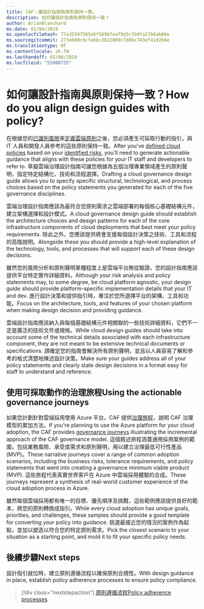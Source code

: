 ```yaml
---
title: CAF：讓設計指南與原則保持一致。
description: 如何讓設計指南與原則保持一致？
author: BrianBlanchard
ms.date: 01/04/2019
ms.openlocfilehash: 77a35597585e5f58967ea79d3c7b0fa17b6ab80e
ms.sourcegitcommit: 273e690c0cfabbc3822089c7d8bc743ef41d2b6e
ms.translationtype: HT
ms.contentlocale: zh-TW
ms.lasthandoff: 02/08/2019
ms.locfileid: "55900735"
---
```

<!---
I've established policies. How to help developers adopt these policies?
Draft an architecture design guide.

[Aspirational statement] If you're using Azure, you can use one of ours as a starting point. The choose one of the following 6 as a starting point and mold it to fit your policies.
--->

<!-- markdownlint-disable MD026 -->

# <a name="how-do-you-align-design-guides-with-policy"></a><span data-ttu-id="82fb6-103">如何讓設計指南與原則保持一致？</span><span class="sxs-lookup"><span data-stu-id="82fb6-103">How do you align design guides with policy?</span></span>

<span data-ttu-id="82fb6-104">在根據您的[已識別風險](understanding-business-risk.md)來[定義雲端原則](define-policy.md)之後，您必須產生可採取行動的指引，與 IT 人員和開發人員參考的這些原則保持一致。</span><span class="sxs-lookup"><span data-stu-id="82fb6-104">After you've [defined cloud policies](define-policy.md) based on your [identified risks](understanding-business-risk.md), you'll need to generate actionable guidance that aligns with these policies for your IT staff and developers to refer to.</span></span> <span data-ttu-id="82fb6-105">草擬雲端治理設計指南可讓您根據為五個治理專業領域產生的原則聲明，指定特定結構化、技術和流程選擇。</span><span class="sxs-lookup"><span data-stu-id="82fb6-105">Drafting a cloud governance design guide allows you to specify specific structural, technological, and process choices based on the policy statements you generated for each of the five governance disciplines.</span></span>

<span data-ttu-id="82fb6-106">雲端治理設計指南應該為最符合您原則需求之雲端部署的每個核心基礎結構元件，建立架構選擇和設計模式。</span><span class="sxs-lookup"><span data-stu-id="82fb6-106">A cloud governance design guide should establish the architecture choices and design patterns for each of the core infrastructure components of cloud deployments that best meet your policy requirements.</span></span> <span data-ttu-id="82fb6-107">除此之外，您應該提供將會支援每個設計決策之技術、工具和流程的高階說明。</span><span class="sxs-lookup"><span data-stu-id="82fb6-107">Alongside these you should provide a high-level explanation of the technology, tools, and processes that will support each of these design decisions.</span></span>

<span data-ttu-id="82fb6-108">雖然您的風險分析和原則聲明某種程度上是雲端平台無從驗證，您的設計指南應該提供平台特定實作詳細資料。</span><span class="sxs-lookup"><span data-stu-id="82fb6-108">Although your risk analysis and policy statements may, to some degree, be cloud platform agnostic, your design guide should provide platform-specific implementation details that your IT and dev.</span></span> <span data-ttu-id="82fb6-109">進行設計決策和提供指引時，專注於您所選擇平台的架構、工具和功能。</span><span class="sxs-lookup"><span data-stu-id="82fb6-109">Focus on the architecture, tools, and features of your chosen platform when making design decision and providing guidance.</span></span>

<span data-ttu-id="82fb6-110">雲端設計指南應該納入與每個基礎結構元件相關聯的一些技術詳細資料，它們不一定是廣泛的技術文件或規格。</span><span class="sxs-lookup"><span data-stu-id="82fb6-110">While cloud design guides should take into account some of the technical details associated with each infrastructure component, they are not meant to be extensive technical documents or specifications.</span></span> <span data-ttu-id="82fb6-111">請確定您的指南會解決所有原則聲明，並且以人員容易了解和參考的格式清楚地陳述設計決策。</span><span class="sxs-lookup"><span data-stu-id="82fb6-111">Make sure your guides address all of your policy statements and clearly state design decisions in a format easy for staff to understand and reference.</span></span>

<!-- markdownlint-enable MD033 -->

## <a name="using-the-actionable-governance-journeys"></a><span data-ttu-id="82fb6-112">使用可採取動作的治理旅程</span><span class="sxs-lookup"><span data-stu-id="82fb6-112">Using the actionable governance journeys</span></span>

<span data-ttu-id="82fb6-113">如果您計劃針對雲端採用使用 Azure 平台，CAF 提供[治理旅程](../journeys/overview.md)，說明 CAF 治理模型的累加方法。</span><span class="sxs-lookup"><span data-stu-id="82fb6-113">If you're planning to use the Azure platform for your cloud adoption, the CAF provides [governance journeys](../journeys/overview.md) illustrating the incremental approach of the CAF governance model.</span></span> <span data-ttu-id="82fb6-114">這個敘述旅程涵蓋通用採用案例的範圍，包括業務風險、承受度需求和原則聲明，用以建立治理最低可行性產品 (MVP)。</span><span class="sxs-lookup"><span data-stu-id="82fb6-114">These narrative journeys cover a range of common adoption scenarios, including the business risks, tolerance requirements, and policy statements that went into creating a governance minimum viable product (MVP).</span></span> <span data-ttu-id="82fb6-115">這些旅程代表真實世界客戶在 Azure 中雲端採用體驗的合成。</span><span class="sxs-lookup"><span data-stu-id="82fb6-115">These journeys represent a synthesis of real-world customer experience of the cloud adoption process in Azure.</span></span>

<span data-ttu-id="82fb6-116">雖然每個雲端採用都有唯一的目標、優先順序及挑戰，這些範例應該提供良好的範本，將您的原則轉換成指引。</span><span class="sxs-lookup"><span data-stu-id="82fb6-116">While every cloud adoption has unique goals, priorities, and challenges, these samples should provide a good template for converting your policy into guidance.</span></span> <span data-ttu-id="82fb6-117">挑選最接近您的情況的案例作為起點，並加以塑造以符合您的特定原則需求。</span><span class="sxs-lookup"><span data-stu-id="82fb6-117">Pick the closest scenario to your situation as a starting point, and mold it to fit your specific policy needs.</span></span>

## <a name="next-steps"></a><span data-ttu-id="82fb6-118">後續步驟</span><span class="sxs-lookup"><span data-stu-id="82fb6-118">Next steps</span></span>

<span data-ttu-id="82fb6-119">設計指引就位時，建立原則遵循流程以確保原則合規性。</span><span class="sxs-lookup"><span data-stu-id="82fb6-119">With design guidance in place, establish policy adherence processes to ensure policy compliance.</span></span>

> [!div class="nextstepaction"]
> [<span data-ttu-id="82fb6-120">原則遵循流程</span><span class="sxs-lookup"><span data-stu-id="82fb6-120">Policy adherence processes</span></span>](processes.md)